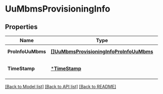 # UuMbmsProvisioningInfo

## Properties
Name | Type | Description | Notes
------------ | ------------- | ------------- | -------------
**ProInfoUuMbms** | [**[]UuMbmsProvisioningInfoProInfoUuMbms**](UuMbmsProvisioningInfo.proInfoUuMbms.md) |  | [default to null]
**TimeStamp** | [***TimeStamp**](TimeStamp.md) |  | [optional] [default to null]

[[Back to Model list]](../README.md#documentation-for-models) [[Back to API list]](../README.md#documentation-for-api-endpoints) [[Back to README]](../README.md)


